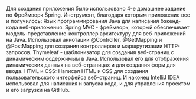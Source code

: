 Для создания приложения было использовано 4-е домашнее задание по Фреймворк Spring.
Инструмент, благодаря которым приложение все и получилось:
Язык программирования Java для написания бэкенд-кода веб-приложения.
Spring MVC - фреймворк, который обеспечивает модель-представление-контроллер архитектуру для веб-приложений на Java. Использовал аннотации @Controller, @GetMapping и @PostMapping для создания контроллеров и маршрутизации HTTP-запросов.
Thymeleaf - шаблонизатор для создания веб-страниц с динамическим содержимым в Java. Использовал его для отображения динамических данных на веб-страницах и для создания форм для ввода.
HTML и CSS: Написал HTML и CSS для создания пользовательского интерфейса веб-страниц.
И наконец IntelliJ IDEA использовал для написания и запуска кода, и для управления проектом и его загрузки на GitHub.
